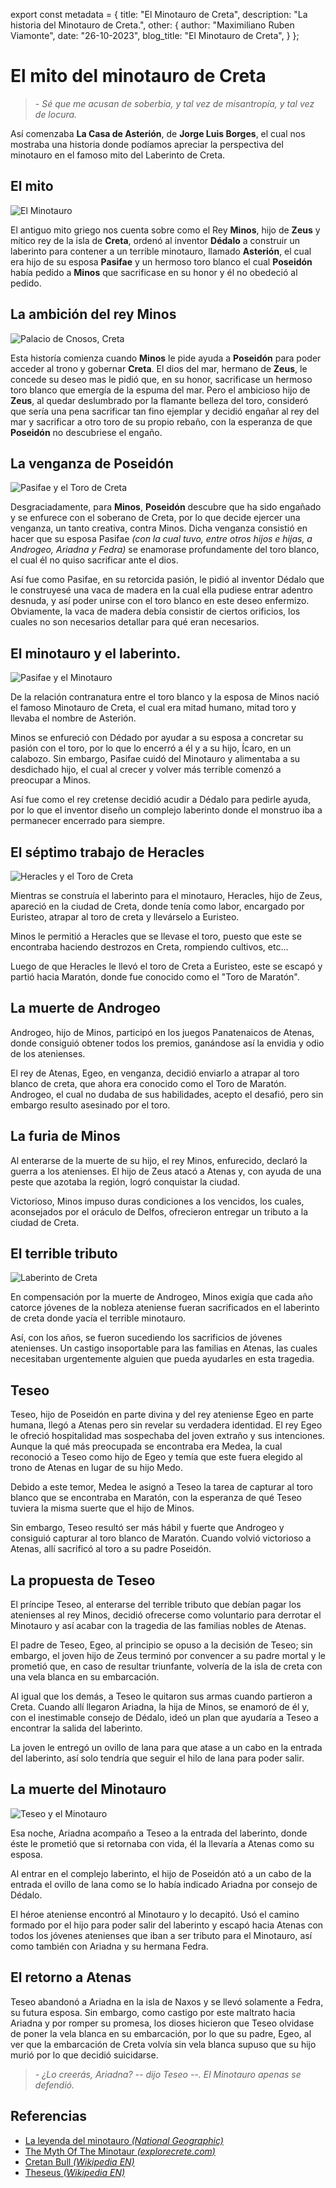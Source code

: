export const metadata = {
  title: "El Minotauro de Creta",
  description: "La historia del Minotauro de Creta.",
  other: {
    author: "Maximiliano Ruben Viamonte",
    date: "26-10-2023",
    blog_title: "El Minotauro de Creta",
  }
};


# El mito del minotauro de Creta

> *- Sé que me acusan de soberbia, y tal vez de misantropía, y tal vez de locura.*

Así comenzaba **La Casa de Asterión**, de **Jorge Luis Borges**, el cual nos mostraba una historia donde podíamos apreciar la perspectiva del minotauro en el famoso mito del Laberinto de Creta.

## El mito

![El Minotauro](https://upload.wikimedia.org/wikipedia/commons/thumb/5/56/Tondo_Minotaur_London_E4_MAN.jpg/300px-Tondo_Minotaur_London_E4_MAN.jpg "El Minotauro")

El antiguo mito griego nos cuenta sobre como el Rey **Minos**, hijo de **Zeus** y mítico rey de la isla de **Creta**, ordenó al inventor **Dédalo** a construir un laberinto para contener a un terrible minotauro, llamado **Asterión**, el cual era hijo de su esposa **Pasifae** y un hermoso toro blanco el cual **Poseidón** había pedido a **Minos** que sacrificase en su honor y él no obedeció al pedido.

## La ambición del rey Minos

![Palacio de Cnosos, Creta](https://media.istockphoto.com/id/920998664/photo/knossos-palace-at-crete-greece-knossos-palace-is-the-largest-bronze-age-archaeological-site-on.jpg?s=612x612&w=0&k=20&c=HsYYFouZcHNRrD4BRLgNIAPSUg3AYEmyQZCcVFefVfk= "Palacio de Cnosos, Creta")

Esta historía comienza cuando **Minos** le pide ayuda a **Poseidón** para poder acceder al trono y gobernar **Creta**. El dios del mar, hermano de **Zeus**, le concede su deseo mas le pidió que, en su honor, sacrificase un hermoso toro blanco que emergía de la espuma del mar. Pero el ambicioso hijo de **Zeus**, al quedar deslumbrado por la flamante belleza del toro, consideró que sería una pena sacrificar tan fino ejemplar y decidió engañar al rey del mar y sacrificar a otro toro de su propio rebaño, con la esperanza de que **Poseidón** no descubriese el engaño.

## La venganza de Poseidón

![Pasifae y el Toro de Creta](https://www.worldhistory.org/uploads/images/17594.jpg "Pasifae y el Toro de Creta")


Desgraciadamente, para **Minos**, **Poseidón** descubre que ha sido engañado y se enfurece con el soberano de Creta, por lo que decide ejercer una venganza, un tanto creativa, contra Minos. Dicha venganza consistió en hacer que su esposa Pasifae *(con la cual tuvo, entre otros hijos e hijas, a Androgeo, Ariadna y Fedra)* se enamorase profundamente del toro blanco, el cual él no quiso sacrificar ante el dios.

Así fue como Pasifae, en su retorcida pasión, le pidió al inventor Dédalo que le construyesé una vaca de madera en la cual ella pudiese entrar adentro desnuda, y así poder unirse con el toro blanco en este deseo enfermizo. Obviamente, la vaca de madera debía consistir de ciertos orificios, los cuales no son necesarios detallar para qué eran necesarios.

## El minotauro y el laberinto.

![Pasifae y el Minotauro](https://www.worldhistory.org/uploads/images/17593.jpg "Pasifae y el Minotauro")

De la relación contranatura entre el toro blanco y la esposa de Minos nació el famoso Minotauro de Creta, el cual era mitad humano, mitad toro y llevaba el nombre de Asterión.

Minos se enfureció con Dédado por ayudar a su esposa a concretar su pasión con el toro, por lo que lo encerró a él y a su hijo, Ícaro, en un calabozo. Sin embargo, Pasifae cuidó del Minotauro y alimentaba a su desdichado hijo, el cual al crecer y volver más terrible comenzó a preocupar a Minos. 

Así fue como el rey cretense decidió acudir a Dédalo para pedirle ayuda, por lo que el inventor diseño un complejo laberinto donde el monstruo iba a permanecer encerrado para siempre.

## El séptimo trabajo de Heracles

![Heracles y el Toro de Creta](https://www.perseus.tufts.edu/Herakles/Hpix/1991.01.0966.jpeg "Heracles y el Toro de Creta")

Mientras se construía el laberinto para el minotauro, Heracles, hijo de Zeus, apareció en la ciudad de Creta, donde tenía como labor, encargado por Euristeo, atrapar al toro de creta y llevárselo a Euristeo. 

Minos le permitió a Heracles que se llevase el toro, puesto que este se encontraba haciendo destrozos en Creta, rompiendo cultivos, etc...

Luego de que Heracles le llevó el toro de Creta a Euristeo, este se escapó y partió hacia Maratón, donde fue conocido como el "Toro de Maratón".

## La muerte de Androgeo

Androgeo, hijo de Minos, participó en los juegos Panatenaicos de Atenas, donde consiguió obtener todos los premios, ganándose así la envidia y odio de los atenienses.

El rey de Atenas, Egeo, en venganza, decidió enviarlo a atrapar al toro blanco de creta, que ahora era conocido como el Toro de Maratón. Androgeo, el cual no dudaba de sus habilidades, acepto el desafió, pero sin embargo resulto asesinado por el toro.

## La furia de Minos

Al enterarse de la muerte de su hijo, el rey Minos, enfurecido, declaró la guerra a los atenienses. El hijo de Zeus atacó a Atenas y, con ayuda de una peste que azotaba la región, logró conquistar la ciudad.

Victorioso, Minos impuso duras condiciones a los vencidos, los cuales, aconsejados por el oráculo de Delfos, ofrecieron entregar un tributo a la ciudad de Creta. 

## El terrible tributo

![Laberinto de Creta](https://www.ashmolean.org/sites/default/files/ashmolean/images/media/detail_from_the_cretan_labyrinth_1558_after_a_mathjis_cock_drawing.jpg "Laberinto de Creta")

En compensación por la muerte de Androgeo, Minos exigía que cada año catorce jóvenes de la nobleza ateniense fueran sacrificados en el laberinto de creta donde yacía el terrible minotauro.

Así, con los años, se fueron sucediendo los sacrificios de jóvenes atenienses. Un castigo insoportable para las familias en Atenas, las cuales necesitaban urgentemente alguien que pueda ayudarles en esta tragedia.

## Teseo

Teseo, hijo de Poseidón en parte divina y del rey ateniense Egeo en parte humana, llegó a Atenas pero sin revelar su verdadera identidad. El rey Egeo le ofreció hospitalidad mas sospechaba del joven extraño y sus intenciones. Aunque la qué más preocupada se encontraba era Medea, la cual reconoció a Teseo como hijo de Egeo y temía que este fuera elegido al trono de Atenas en lugar de su hijo Medo. 

Debido a este temor, Medea le asignó a Teseo la tarea de capturar al toro blanco que se encontraba en Maratón, con la esperanza de qué Teseo tuviera la misma suerte que el hijo de Minos.

Sin embargo, Teseo resultó ser más hábil y fuerte que Androgeo y consiguió capturar al toro blanco de Maratón. Cuando volvió victorioso a Atenas, allí sacrificó al toro a su padre Poseidón.

## La propuesta de Teseo

El príncipe Teseo, al enterarse del terrible tributo que debían pagar los atenienses al rey Minos, decidió ofrecerse como voluntario para derrotar el Minotauro y así acabar con la tragedia de las familias nobles de Atenas.

El padre de Teseo, Egeo, al principio se opuso a la decisión de Teseo; sin embargo, el joven hijo de Zeus terminó por convencer a su padre mortal y le prometió que, en caso de resultar triunfante, volvería de la isla de creta con una vela blanca en su embarcación.

Al igual que los demás, a Teseo le quitaron sus armas cuando partieron a Creta. Cuando allí llegaron Ariadna, la hija de Minos, se enamoró de él y, con el inestimable consejo de Dédalo, ideó un plan que ayudaría a Teseo a encontrar la salida del laberinto.

La joven le entregó un ovillo de lana para que atase a un cabo en la entrada del laberinto, así solo tendría que seguir el hilo de lana para poder salir.

## La muerte del Minotauro

![Teseo y el Minotauro](https://www.theoi.com/image/T34.3Minotauros.jpg "Teseo y el Minotauro")

Esa noche, Ariadna acompaño a Teseo a la entrada del laberinto, donde éste le prometió que si retornaba con vida, él la llevaría a Atenas como su esposa.

Al entrar en el complejo laberinto, el hijo de Poseidón ató a un cabo de la entrada el ovillo de lana como se lo había indicado Ariadna por consejo de Dédalo.

El héroe ateniense encontró al Minotauro y lo decapitó. Usó el camino formado por el hijo para poder salir del laberinto y escapó hacia Atenas con todos los jóvenes atenienses que iban a ser tributo para el Minotauro, así como también con Ariadna y su hermana Fedra.

## El retorno a Atenas

Teseo abandonó a Ariadna en la isla de Naxos y se llevó solamente a Fedra, su futura esposa. Sin embargo, como castigo por este maltrato hacia Ariadna y por romper su promesa, los dioses hicieron que Teseo olvidase de poner la vela blanca en su embarcación, por lo que su padre, Egeo, al ver que la embarcación de Creta volvía sin vela blanca supuso que su hijo murió por lo que decidió suicidarse.


>  *- ¿Lo creerás, Ariadna? -- dijo Teseo --. El Minotauro apenas se defendió.*

## Referencias

* [La leyenda del minotauro *(National Geographic)*](https://historia.nationalgeographic.com.es/a/la-leyenda-del-minotauro-el-terrorifico-monstruo-mitad-hombre-y-mitad-toro-_19205)
* [The Myth Of The Minotaur *(explorecrete.com)*](https://www.explorecrete.com/history/labyrinth-minotaur.htm)
* [Cretan Bull *(Wikipedia EN)*](https://en.wikipedia.org/wiki/Cretan_Bull)
* [Theseus *(Wikipedia EN)*](https://en.wikipedia.org/wiki/Theseus)